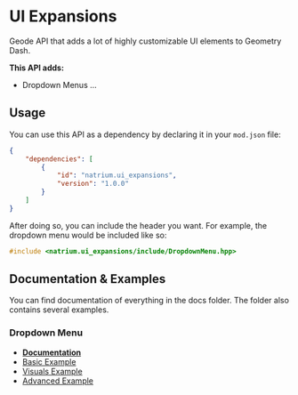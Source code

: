 # UI Expansions
Geode API that adds a lot of highly customizable UI elements to Geometry Dash.

**This API adds:**
- Dropdown Menus
...

## Usage
You can use this API as a dependency by declaring it in your ``mod.json`` file:
```json
{
    "dependencies": [
        {
            "id": "natrium.ui_expansions",
            "version": "1.0.0"
        }
    ]
}
```

After doing so, you can include the header you want. For example, the dropdown menu would be included like so:
```cpp
#include <natrium.ui_expansions/include/DropdownMenu.hpp>
```

## Documentation & Examples
You can find documentation of everything in the docs folder. The folder also contains several examples.

### Dropdown Menu
- [**Documentation**](./docs/DropdownMenu.md)
- [Basic Example](./docs/examples/Dropdown%20Menu/Basic-Example.md)
- [Visuals Example](./docs/examples/Dropdown%20Menu/Visuals-Example.md)
- [Advanced Example](./docs/examples/Dropdown%20Menu/Advanced-Example.md)